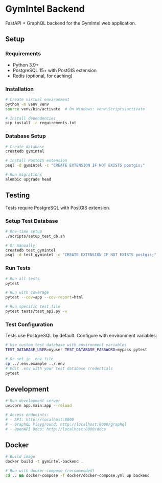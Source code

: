 # GymIntel Backend

FastAPI + GraphQL backend for the GymIntel web application.

## Setup

### Requirements
- Python 3.9+
- PostgreSQL 15+ with PostGIS extension
- Redis (optional, for caching)

### Installation

```bash
# Create virtual environment
python -m venv venv
source venv/bin/activate  # On Windows: venv\Scripts\activate

# Install dependencies
pip install -r requirements.txt
```

### Database Setup

```bash
# Create database
createdb gymintel

# Install PostGIS extension
psql -d gymintel -c "CREATE EXTENSION IF NOT EXISTS postgis;"

# Run migrations
alembic upgrade head
```

## Testing

Tests require PostgreSQL with PostGIS extension.

### Setup Test Database

```bash
# One-time setup
./scripts/setup_test_db.sh

# Or manually:
createdb test_gymintel
psql -d test_gymintel -c "CREATE EXTENSION IF NOT EXISTS postgis;"
```

### Run Tests

```bash
# Run all tests
pytest

# Run with coverage
pytest --cov=app --cov-report=html

# Run specific test file
pytest tests/test_api.py -v
```

### Test Configuration

Tests use PostgreSQL by default. Configure with environment variables:

```bash
# Use custom test database with environment variables
TEST_DATABASE_USER=myuser TEST_DATABASE_PASSWORD=mypass pytest

# Or set in .env file
cp ../.env.example ../.env
# Edit .env with your test database credentials
pytest
```

## Development

```bash
# Run development server
uvicorn app.main:app --reload

# Access endpoints:
# - API: http://localhost:8000
# - GraphQL Playground: http://localhost:8000/graphql
# - OpenAPI Docs: http://localhost:8000/docs
```

## Docker

```bash
# Build image
docker build -t gymintel-backend .

# Run with docker-compose (recommended)
cd .. && docker-compose -f docker/docker-compose.yml up backend
```
